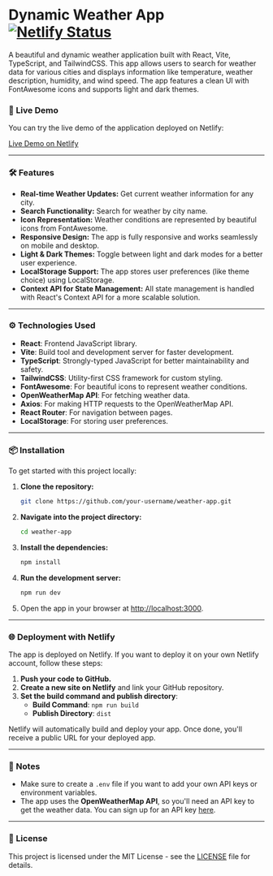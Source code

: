 # Dynamic Weather App [![Netlify Status](https://api.netlify.com/api/v1/badges/e1798d2a-1c75-4acd-af3d-3ef701491dbd/deploy-status)](https://app.netlify.com/sites/dynamicweatherapp-mk/deploys)

A beautiful and dynamic weather application built with React, Vite, TypeScript, and TailwindCSS. This app allows users to search for weather data for various cities and displays information like temperature, weather description, humidity, and wind speed. The app features a clean UI with FontAwesome icons and supports light and dark themes.

### 🚀 Live Demo
You can try the live demo of the application deployed on Netlify:

[Live Demo on Netlify](https://dynamicweatherapp-mk.netlify.app/)

---

### 🛠️ Features

- **Real-time Weather Updates:** Get current weather information for any city.
- **Search Functionality:** Search for weather by city name.
- **Icon Representation:** Weather conditions are represented by beautiful icons from FontAwesome.
- **Responsive Design:** The app is fully responsive and works seamlessly on mobile and desktop.
- **Light & Dark Themes:** Toggle between light and dark modes for a better user experience.
- **LocalStorage Support:** The app stores user preferences (like theme choice) using LocalStorage.
- **Context API for State Management:** All state management is handled with React's Context API for a more scalable solution.

---

### ⚙️ Technologies Used

- **React**: Frontend JavaScript library.
- **Vite**: Build tool and development server for faster development.
- **TypeScript**: Strongly-typed JavaScript for better maintainability and safety.
- **TailwindCSS**: Utility-first CSS framework for custom styling.
- **FontAwesome**: For beautiful icons to represent weather conditions.
- **OpenWeatherMap API**: For fetching weather data.
- **Axios**: For making HTTP requests to the OpenWeatherMap API.
- **React Router**: For navigation between pages.
- **LocalStorage**: For storing user preferences.

---

### 📦 Installation

To get started with this project locally:

1. **Clone the repository:**
   ```bash
   git clone https://github.com/your-username/weather-app.git
   ```

2. **Navigate into the project directory:**
   ```bash
   cd weather-app
   ```

3. **Install the dependencies:**
   ```bash
   npm install
   ```

4. **Run the development server:**
   ```bash
   npm run dev
   ```

5. Open the app in your browser at [http://localhost:3000](http://localhost:3000).

---

### 🌐 Deployment with Netlify

The app is deployed on Netlify. If you want to deploy it on your own Netlify account, follow these steps:

1. **Push your code to GitHub.**
2. **Create a new site on Netlify** and link your GitHub repository.
3. **Set the build command and publish directory**:
   - **Build Command**: `npm run build`
   - **Publish Directory**: `dist`

Netlify will automatically build and deploy your app. Once done, you'll receive a public URL for your deployed app.

---

### 📝 Notes

- Make sure to create a `.env` file if you want to add your own API keys or environment variables.
- The app uses the **OpenWeatherMap API**, so you'll need an API key to get the weather data. You can sign up for an API key [here](https://openweathermap.org/api).

---

### 📜 License

This project is licensed under the MIT License - see the [LICENSE](LICENSE) file for details.
